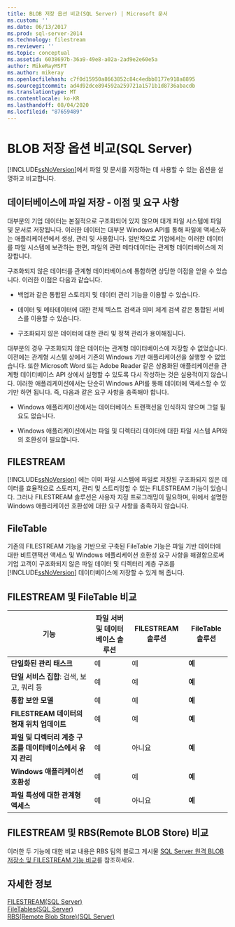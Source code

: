 ```yaml
---
title: BLOB 저장 옵션 비교(SQL Server) | Microsoft 문서
ms.custom: ''
ms.date: 06/13/2017
ms.prod: sql-server-2014
ms.technology: filestream
ms.reviewer: ''
ms.topic: conceptual
ms.assetid: 6038697b-36a9-49e8-a02a-2ad9e2e60e5a
author: MikeRayMSFT
ms.author: mikeray
ms.openlocfilehash: c7f0d15950a8663852c84c4edbb8177e918a8895
ms.sourcegitcommit: ad4d92dce894592a259721a1571b1d8736abacdb
ms.translationtype: MT
ms.contentlocale: ko-KR
ms.lasthandoff: 08/04/2020
ms.locfileid: "87659489"
---
```

# <a name="compare-options-for-storing-blobs-sql-server"></a>BLOB 저장 옵션 비교(SQL Server)
  [!INCLUDE[ssNoVersion](../../includes/ssnoversion-md.md)]에서 파일 및 문서를 저장하는 데 사용할 수 있는 옵션을 설명하고 비교합니다.  
  
##  <a name="storing-files-in-the-database---benefits-and-expectations"></a><a name="Expectations"></a> 데이터베이스에 파일 저장 - 이점 및 요구 사항  
 대부분의 기업 데이터는 본질적으로 구조화되어 있지 않으며 대개 파일 시스템에 파일 및 문서로 저장됩니다. 이러한 데이터는 대부분 Windows API를 통해 파일에 액세스하는 애플리케이션에서 생성, 관리 및 사용합니다. 일반적으로 기업에서는 이러한 데이터를 파일 시스템에 보관하는 한편, 파일의 관련 메타데이터는 관계형 데이터베이스에 저장합니다.  
  
 구조화되지 않은 데이터를 관계형 데이터베이스에 통합하면 상당한 이점을 얻을 수 있습니다. 이러한 이점은 다음과 같습니다.  
  
-   백업과 같은 통합된 스토리지 및 데이터 관리 기능을 이용할 수 있습니다.  
  
-   데이터 및 메타데이터에 대한 전체 텍스트 검색과 의미 체계 검색 같은 통합된 서비스를 이용할 수 있습니다.  
  
-   구조화되지 않은 데이터에 대한 관리 및 정책 관리가 용이해집니다.  
  
 대부분의 경우 구조화되지 않은 데이터는 관계형 데이터베이스에 저장할 수 없었습니다. 이전에는 관계형 시스템 상에서 기존의 Windows 기반 애플리케이션을 실행할 수 없었습니다. 또한 Microsoft Word 또는 Adobe Reader 같은 상용화된 애플리케이션을 관계형 데이터베이스 API 상에서 실행할 수 있도록 다시 작성하는 것은 실용적이지 않습니다. 이러한 애플리케이션에서는 단순히 Windows API를 통해 데이터에 액세스할 수 있기만 하면 됩니다. 즉, 다음과 같은 요구 사항을 충족해야 합니다.  
  
-   Windows 애플리케이션에서는 데이터베이스 트랜잭션을 인식하지 않으며 그럴 필요도 없습니다.  
  
-   Windows 애플리케이션에서는 파일 및 디렉터리 데이터에 대한 파일 시스템 API와의 호환성이 필요합니다.  
  
##  <a name="filestream"></a><a name="Filestream"></a> FILESTREAM  
 [!INCLUDE[ssNoVersion](../../includes/ssnoversion-md.md)] 에는 이미 파일 시스템에 파일로 저장된 구조화되지 않은 데이터를 효율적으로 스토리지, 관리 및 스트리밍할 수 있는 FILESTREAM 기능이 있습니다. 그러나 FILESTREAM 솔루션은 사용자 지정 프로그래밍이 필요하며, 위에서 설명한 Windows 애플리케이션 호환성에 대한 요구 사항을 충족하지 않습니다.  
  
##  <a name="filetables"></a><a name="FileTables"></a> FileTable  
 기존의 FILESTREAM 기능을 기반으로 구축된 FileTable 기능은 파일 기반 데이터에 대한 비트랜잭션 액세스 및 Windows 애플리케이션 호환성 요구 사항을 해결함으로써 기업 고객이 구조화되지 않은 파일 데이터 및 디렉터리 계층 구조를 [!INCLUDE[ssNoVersion](../../includes/ssnoversion-md.md)] 데이터베이스에 저장할 수 있게 해 줍니다.  
  
##  <a name="comparing-filestream-and-filetable"></a><a name="CompareFileTable"></a> FILESTREAM 및 FileTable 비교  
  
|기능|파일 서버 및 데이터베이스 솔루션|FILESTREAM 솔루션|FileTable 솔루션|  
|-------------|---------------------------------------|-------------------------|------------------------|  
|**단일화된 관리 태스크**|예|예|**예**|  
|**단일 서비스 집합**: 검색, 보고, 쿼리 등|예|예|**예**|  
|**통합 보안 모델**|예|예|**예**|  
|**FILESTREAM 데이터의 현재 위치 업데이트**|예|예|**예**|  
|**파일 및 디렉터리 계층 구조를 데이터베이스에서 유지 관리**|예|아니요|**예**|  
|**Windows 애플리케이션 호환성**|예|예|**예**|  
|**파일 특성에 대한 관계형 액세스**|예|아니요|**예**|  
  
##  <a name="comparing-filestream-and-remote-blob-store-rbs"></a><a name="CompareRBS"></a> FILESTREAM 및 RBS(Remote BLOB Store) 비교  
 이러한 두 기능에 대한 비교 내용은 RBS 팀의 블로그 게시물 [SQL Server 원격 BLOB 저장소 및 FILESTREAM 기능 비교](https://go.microsoft.com/fwlink/?LinkId=210317)를 참조하세요.  
  
##  <a name="more-information"></a><a name="more"></a> 자세한 정보  
 [FILESTREAM&#40;SQL Server&#41;](filestream-sql-server.md)  
 [FileTables&#40;SQL Server&#41;](filetables-sql-server.md)  
 [RBS&#40;Remote Blob Store&#41;&#40;SQL Server&#41;](remote-blob-store-rbs-sql-server.md)  
  
